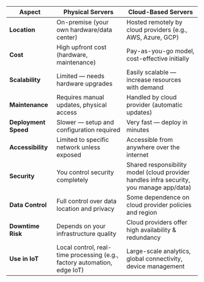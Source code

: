 | **Aspect**           | **Physical Servers**                                                     | **Cloud-Based Servers**                                                                  |
| -------------------- | ------------------------------------------------------------------------ | ---------------------------------------------------------------------------------------- |
| **Location**         | On-premise (your own hardware/data center)                               | Hosted remotely by cloud providers (e.g., AWS, Azure, GCP)                               |
| **Cost**             | High upfront cost (hardware, maintenance)                                | Pay-as-you-go model, cost-effective initially                                            |
| **Scalability**      | Limited — needs hardware upgrades                                        | Easily scalable — increase resources with demand                                         |
| **Maintenance**      | Requires manual updates, physical access                                 | Handled by cloud provider (automatic updates)                                            |
| **Deployment Speed** | Slower — setup and configuration required                                | Very fast — deploy in minutes                                                            |
| **Accessibility**    | Limited to specific network unless exposed                               | Accessible from anywhere over the internet                                               |
| **Security**         | You control security completely                                          | Shared responsibility model (cloud provider handles infra security, you manage app/data) |
| **Data Control**     | Full control over data location and privacy                              | Some dependence on cloud provider policies and region                                    |
| **Downtime Risk**    | Depends on your infrastructure quality                                   | Cloud providers offer high availability & redundancy                                     |
| **Use in IoT**       | Local control, real-time processing (e.g., factory automation, edge IoT) | Large-scale analytics, global connectivity, device management                            |

